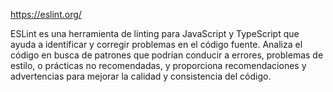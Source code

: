 https://eslint.org/

ESLint es una herramienta de linting para JavaScript y TypeScript que ayuda a identificar y corregir problemas en el código fuente. Analiza el código en busca de patrones que podrían conducir a errores, problemas de estilo, o prácticas no recomendadas, y proporciona recomendaciones y advertencias para mejorar la calidad y consistencia del código.